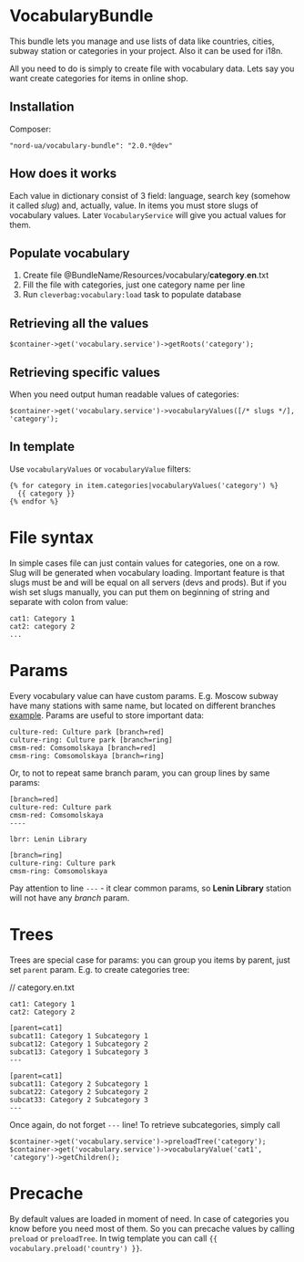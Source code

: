VocabularyBundle
================

This bundle lets you manage and use lists of data like countries, cities,
subway station or categories in your project. Also it can be used for i18n.

All you need to do is simply to create file with vocabulary data. Lets say
you want create categories for items in online shop.

Installation
------------
Composer:

    "nord-ua/vocabulary-bundle": "2.0.*@dev"

How does it works
-----------------
Each value in dictionary consist of 3 field: language, search key (somehow
it called *slug*) and, actually, value. In items you must store slugs of
vocabulary values. Later ````VocabularyService```` will give you actual values
for them.


Populate vocabulary
-------------------
1. Create file @BundleName/Resources/vocabulary/**category**.**en**.txt
1. Fill the file with categories, just one category name per line
1. Run ````cleverbag:vocabulary:load```` task to populate database

Retrieving all the values
-------------------------
    $container->get('vocabulary.service')->getRoots('category');

Retrieving specific values
---------------------
When you need output human readable values of categories:

    $container->get('vocabulary.service')->vocabularyValues([/* slugs */], 'category');

In template
-----------
Use ````vocabularyValues```` or ````vocabularyValue```` filters:

    {% for category in item.categories|vocabularyValues('category') %}
      {{ category }}
    {% endfor %}

File syntax
===========
In simple cases file can just contain values for categories, one on a row. Slug will be
generated when vocabulary loading. Important feature is that slugs must be and will be
equal on all servers (devs and prods). But if you wish set slugs manually, you can put
them on beginning of string and separate with colon from value:

    cat1: Category 1
    cat2: category 2
    ...

Params
======
Every vocabulary value can have custom params. E.g. Moscow subway have many stations with
same name, but located on different branches [example](http://metro.yandex.ru/moscow/).
Params are useful to store important data:

    culture-red: Culture park [branch=red]
    culture-ring: Culture park [branch=ring]
    cmsm-red: Comsomolskaya [branch=red]
    cmsm-ring: Comsomolskaya [branch=ring]

Or, to not to repeat same branch param, you can group lines by same params:

    [branch=red]
    culture-red: Culture park
    cmsm-red: Comsomolskaya
    ----

    lbrr: Lenin Library

    [branch=ring]
    culture-ring: Culture park
    cmsm-ring: Comsomolskaya

Pay attention to line ````---```` - it clear common params, so **Lenin Library** station
will not have any *branch* param.


Trees
=====
Trees are special case for params: you can group you items by parent, just set ````parent```` param.
E.g. to create categories tree:

// category.en.txt

    cat1: Category 1
    cat2: Category 2

    [parent=cat1]
    subcat11: Category 1 Subcategory 1
    subcat12: Category 1 Subcategory 2
    subcat13: Category 1 Subcategory 3
    ---

    [parent=cat1]
    subcat11: Category 2 Subcategory 1
    subcat22: Category 2 Subcategory 2
    subcat33: Category 2 Subcategory 3
    ---

Once again, do not forget ````---```` line!
To retrieve subcategories, simply call

    $container->get('vocabulary.service')->preloadTree('category');
    $container->get('vocabulary.service')->vocabularyValue('cat1', 'category')->getChildren();

Precache
========
By default values are loaded in moment of need. In case of categories you know before
you need most of them. So you can precache values by calling ````preload```` or ````preloadTree````.
In twig template you can call ````{{ vocabulary.preload('country') }}````.

